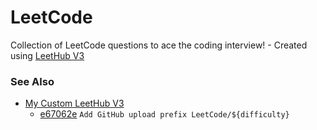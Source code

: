 # LeetCode

Collection of LeetCode questions to ace the coding interview! - Created using [LeetHub V3](https://github.com/raphaelheinz/LeetHub-3.0)

### See Also

- [My Custom LeetHub V3](https://github.com/jxmen/LeetHub-3.0
  )
  - [e67062e](https://github.com/jxmen/LeetHub-3.0/commit/e67062e7d3e82e2357722f78ab9158f7e0401d16) `Add GitHub upload prefix LeetCode/${difficulty}`
